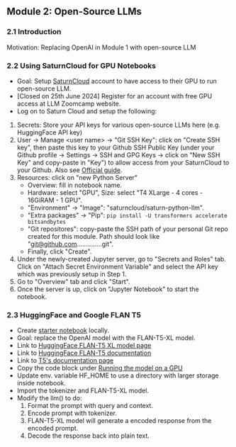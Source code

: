 ## Module 2: Open-Source LLMs

### 2.1 Introduction
Motivation: Replacing OpenAI in Module 1 with open-source LLM

### 2.2 Using SaturnCloud for GPU Notebooks
- Goal: Setup [SaturnCloud](https://saturncloud.io/) account to have access to their GPU to run open-source LLM.
- [Closed on 25th June 2024] Register for an account with free GPU access at LLM Zoomcamp website.
- Log on to Saturn Cloud and setup the following:
1. Secrets: Store your API keys for various open-source LLMs here (e.g. HuggingFace API key)
2. User -> Manage \<user name\> -> "Git SSH Key": click on "Create SSH key", then paste this key to your Github SSH Public Key (under your Github profile -> Settings -> SSH and GPG Keys -> click on "New SSH Key" and copy-paste in "Key") to allow access from your SaturnCloud to your Github. Also see [Official guide](https://saturncloud.io/docs/using-saturn-cloud/gitrepo/?_gl=1*1tevkte*_gcl_au*OTgyMTk1MjUuMTcxOTI1ODQ5OC4xNzg2ODQyMDY1LjE3MTkzOTU0MzIuMTcxOTM5NTQ1Mg..*_ga*MTI1OTcxODE1NC4xNzE5MjU4NDk4*_ga_9QKGCS5Q41*MTcxOTQwNzAzMC41LjAuMTcxOTQwNzAzMC42MC4wLjA.#set-up-git-ssh-keys).
3. Resources: click on "new Python Server" 
    - Overview: fill in notebook name.
    - Hardware: select "GPU", Size: select "T4 XLarge - 4 cores - 16GiRAM - 1 GPU".
    - "Environment" -> "Image": "saturncloud/saturn-python-llm".
    - "Extra packages" -> "Pip": ```pip install -U transformers accelerate bitsandbytes```
    - "Git repositores": copy-paste the SSH path of your personal Git repo created for this module. Path should look like "git@github.com..............git".
    - Finally, click "Create".
4. Under the newly-created Jupyter server, go to "Secrets and Roles" tab. Click on "Attach Secret Environment Variable" and select the API key which was previously setup in Step 1.
5. Go to "Overview" tab and click "Start".
6. Once the server is up, click on "Jupyter Notebook" to start the notebook.

### 2.3 HuggingFace and Google FLAN T5
- Create [starter notebook](https://github.com/DataTalksClub/llm-zoomcamp/blob/main/02-open-source/starter.ipynb) locally.
- Goal: replace the OpenAI model with the FLAN-T5-XL model.
- Link to [HuggingFace FLAN-T5 XL model page](https://huggingface.co/google/flan-t5-xl)
- Link to [HuggingFace FLAN-T5 documentation](https://huggingface.co/docs/transformers/en/model_doc/flan-t5)
- Link to [T5's documentation page](https://huggingface.co/docs/transformers/en/model_doc/t5)
- Copy the code block under [Running the model on a GPU](https://huggingface.co/google/flan-t5-xl#running-the-model-on-a-gpu)
- Update env. variable HF_HOME to use a directory with larger storage inside notebook.
- Import the tokenizer and FLAN-T5-XL model.
- Modify the llm() to do:
    1. Format the prompt with query and context.
    2. Encode prompt with tokenizer.
    3. FLAN-T5-XL model will generate a encoded response from the encoded prompt.
    4. Decode the response back into plain text.


